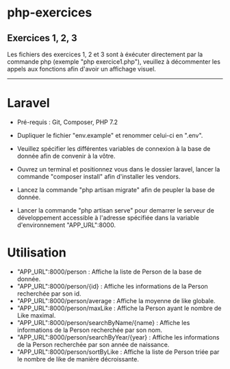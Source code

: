 # php-exercices

Exercices 1, 2, 3
---

Les fichiers des exercices 1, 2 et 3 sont à éxécuter directement par la commande php (exemple "php exercice1.php"), veuillez à décommenter les appels aux fonctions afin d'avoir un affichage visuel.

---

# Laravel
- Pré-requis : Git, Composer, PHP 7.2

- Dupliquer le fichier "env.example" et renommer celui-ci en ".env".
- Veuillez spécifier les différentes variables de connexion à la base de donnée afin de convenir à la vôtre.
- Ouvrez un terminal et positionnez vous dans le dossier laravel, lancer la commande "composer install" afin d'installer les vendors.
- Lancez la commande "php artisan migrate" afin de peupler la base de donnée.
- Lancer la commande "php artisan serve" pour demarrer le serveur de développement accessible à l'adresse spécifiée dans la variable d'environnement "APP_URL":8000.

# Utilisation

- "APP_URL":8000/person : Affiche la liste de Person de la base de donnée.
- "APP_URL":8000/person/{id} : Affiche les informations de la Person recherchée par son id.
- "APP_URL":8000/person/average : Affiche la moyenne de like globale.
- "APP_URL":8000/person/maxLike : Affiche la Person ayant le nombre de Like maximal.
- "APP_URL":8000/person/searchByName/{name} : Affiche les informations de la Person recherchée par son nom.
- "APP_URL":8000/person/searchByYear/{year} : Affiche les informations de la Person recherchée par son année de naissance.
- "APP_URL":8000/person/sortByLike : Affiche la liste de Person triée par le nombre de like de manière décroissante.
